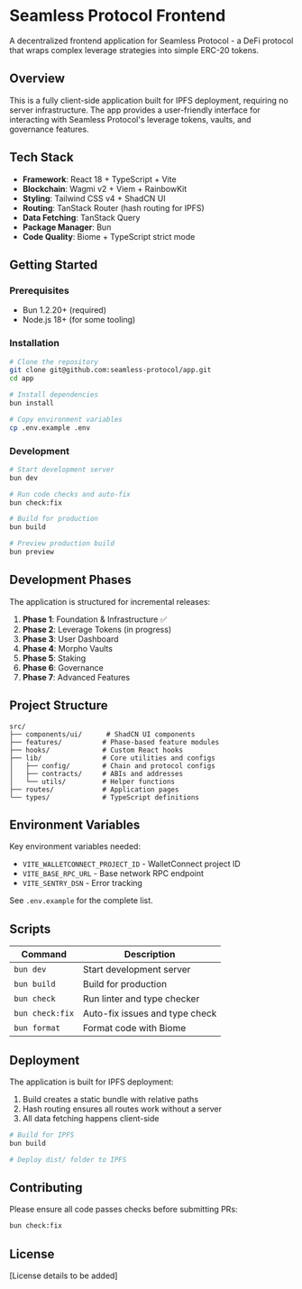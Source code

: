 # Seamless Protocol Frontend

A decentralized frontend application for Seamless Protocol - a DeFi protocol that wraps complex leverage strategies into simple ERC-20 tokens.

## Overview

This is a fully client-side application built for IPFS deployment, requiring no server infrastructure. The app provides a user-friendly interface for interacting with Seamless Protocol's leverage tokens, vaults, and governance features.

## Tech Stack

- **Framework**: React 18 + TypeScript + Vite
- **Blockchain**: Wagmi v2 + Viem + RainbowKit
- **Styling**: Tailwind CSS v4 + ShadCN UI
- **Routing**: TanStack Router (hash routing for IPFS)
- **Data Fetching**: TanStack Query
- **Package Manager**: Bun
- **Code Quality**: Biome + TypeScript strict mode

## Getting Started

### Prerequisites

- Bun 1.2.20+ (required)
- Node.js 18+ (for some tooling)

### Installation

```bash
# Clone the repository
git clone git@github.com:seamless-protocol/app.git
cd app

# Install dependencies
bun install

# Copy environment variables
cp .env.example .env
```

### Development

```bash
# Start development server
bun dev

# Run code checks and auto-fix
bun check:fix

# Build for production
bun build

# Preview production build
bun preview
```

## Development Phases

The application is structured for incremental releases:

1. **Phase 1**: Foundation & Infrastructure ✅
2. **Phase 2**: Leverage Tokens (in progress)
3. **Phase 3**: User Dashboard
4. **Phase 4**: Morpho Vaults
5. **Phase 5**: Staking
6. **Phase 6**: Governance
7. **Phase 7**: Advanced Features

## Project Structure

```
src/
├── components/ui/      # ShadCN UI components
├── features/          # Phase-based feature modules
├── hooks/             # Custom React hooks
├── lib/               # Core utilities and configs
│   ├── config/        # Chain and protocol configs
│   ├── contracts/     # ABIs and addresses
│   └── utils/         # Helper functions
├── routes/            # Application pages
└── types/             # TypeScript definitions
```

## Environment Variables

Key environment variables needed:

- `VITE_WALLETCONNECT_PROJECT_ID` - WalletConnect project ID
- `VITE_BASE_RPC_URL` - Base network RPC endpoint
- `VITE_SENTRY_DSN` - Error tracking

See `.env.example` for the complete list.

## Scripts

| Command | Description |
|---------|-------------|
| `bun dev` | Start development server |
| `bun build` | Build for production |
| `bun check` | Run linter and type checker |
| `bun check:fix` | Auto-fix issues and type check |
| `bun format` | Format code with Biome |

## Deployment

The application is built for IPFS deployment:

1. Build creates a static bundle with relative paths
2. Hash routing ensures all routes work without a server
3. All data fetching happens client-side

```bash
# Build for IPFS
bun build

# Deploy dist/ folder to IPFS
```

## Contributing

Please ensure all code passes checks before submitting PRs:

```bash
bun check:fix
```

## License

[License details to be added]